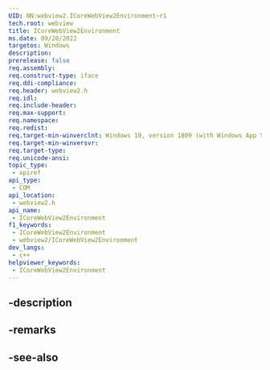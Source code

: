 ```yaml
---
UID: NN:webview2.ICoreWebView2Environment~r1
tech.root: webview
title: ICoreWebView2Environment
ms.date: 09/20/2022
targetos: Windows
description: 
prerelease: false
req.assembly: 
req.construct-type: iface
req.ddi-compliance: 
req.header: webview2.h
req.idl: 
req.include-header: 
req.max-support: 
req.namespace: 
req.redist: 
req.target-min-winverclnt: Windows 10, version 1809 (with Windows App SDK 1.1 or later)
req.target-min-winversvr: 
req.target-type: 
req.unicode-ansi: 
topic_type:
 - apiref
api_type:
 - COM
api_location:
 - webview2.h
api_name:
 - ICoreWebView2Environment
f1_keywords:
 - ICoreWebView2Environment
 - webview2/ICoreWebView2Environment
dev_langs:
 - c++
helpviewer_keywords:
 - ICoreWebView2Environment
---
```


## -description

## -remarks

## -see-also

